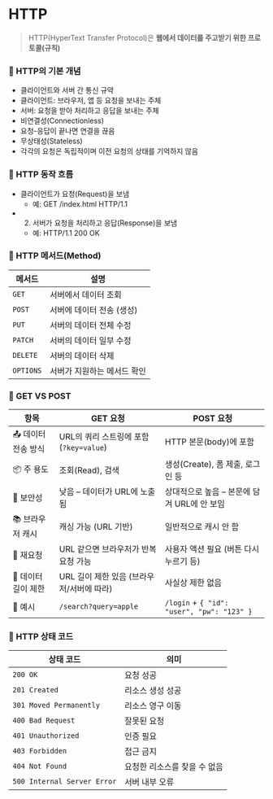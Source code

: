 # HTTP

> HTTP(HyperText Transfer Protocol)은 **웹에서 데이터를 주고받기 위한 프로토콜(규칙)**

### 🔹 HTTP의 기본 개념
- 클라이언트와 서버 간 통신 규약
- 클라이언트: 브라우저, 앱 등 요청을 보내는 주체
- 서버: 요청을 받아 처리하고 응답을 보내는 주체
- 비연결성(Connectionless)
- 요청-응답이 끝나면 연결을 끊음
- 무상태성(Stateless)
- 각각의 요청은 독립적이며 이전 요청의 상태를 기억하지 않음


### 🔹 HTTP 동작 흐름
- 클라이언트가 요청(Request)을 보냄
  - 예: GET /index.html HTTP/1.1
- 2. 서버가 요청을 처리하고 응답(Response)을 보냄
  - 예: HTTP/1.1 200 OK


### 🔹 HTTP 메서드(Method)
| 메서드    | 설명                         |
|-----------|------------------------------|
| `GET`     | 서버에서 데이터 조회         |
| `POST`    | 서버에 데이터 전송 (생성)    |
| `PUT`     | 서버의 데이터 전체 수정      |
| `PATCH`   | 서버의 데이터 일부 수정      |
| `DELETE`  | 서버의 데이터 삭제           |
| `OPTIONS` | 서버가 지원하는 메서드 확인  |


### 🔸 GET VS POST
| 항목                | GET 요청                                  | POST 요청                                   |
|---------------------|-------------------------------------------|---------------------------------------------|
| 📤 데이터 전송 방식 | URL의 쿼리 스트링에 포함 (`?key=value`)   | HTTP 본문(body)에 포함                      |
| 📦 주 용도          | 조회(Read), 검색                          | 생성(Create), 폼 제출, 로그인 등            |
| 🔐 보안성           | 낮음 – 데이터가 URL에 노출됨              | 상대적으로 높음 – 본문에 담겨 URL에 안 보임 |
| 📚 브라우저 캐시    | 캐싱 가능 (URL 기반)                      | 일반적으로 캐시 안 함                       |
| 🔁 재요청           | URL 같으면 브라우저가 반복 요청 가능      | 사용자 액션 필요 (버튼 다시 누르기 등)      |
| 📏 데이터 길이 제한 | URL 길이 제한 있음 (브라우저/서버에 따라) | 사실상 제한 없음                            |
| 💬 예시             | `/search?query=apple`                     | `/login` + `{ "id": "user", "pw": "123" }`  |


### 🔸 HTTP 상태 코드
| 상태 코드                | 의미                                |
|--------------------------|-------------------------------------|
| `200 OK`                 | 요청 성공                           |
| `201 Created`            | 리소스 생성 성공                    |
| `301 Moved Permanently`  | 리소스 영구 이동                    |
| `400 Bad Request`        | 잘못된 요청                         |
| `401 Unauthorized`       | 인증 필요                           |
| `403 Forbidden`          | 접근 금지                           |
| `404 Not Found`          | 요청한 리소스를 찾을 수 없음        |
| `500 Internal Server Error` | 서버 내부 오류                   |

